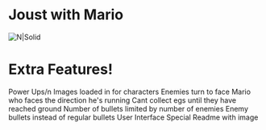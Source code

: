 # Joust with Mario

![N|Solid](https://encrypted-tbn0.gstatic.com/images?q=tbn%3AANd9GcSueLKdFe6o2JK7xsOwLg66WUJcR1Lhy6CverZcfDAErGiSbQV9)
# Extra Features!
Power Ups/n
Images loaded in for characters
Enemies turn to face Mario who faces the direction he's running
Cant collect egs until they have reached ground
Number of bullets limited by number of enemies
Enemy bullets instead of regular bullets
User Interface 
Special Readme with image 

